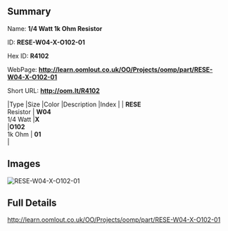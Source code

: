 

## Summary
 
Name: __1/4 Watt 1k Ohm Resistor__

ID: __RESE-W04-X-O102-01__

Hex ID: __R4102__

WebPage: __http://learn.oomlout.co.uk/OO/Projects/oomp/part/RESE-W04-X-O102-01__

Short URL: __http://oom.lt/R4102__


|Type   |Size   |Color   |Description   |Index   |
| __RESE__ <br>Resistor  | __W04__<br>1/4 Watt   |__X__<br>    |__O102__<br>1k Ohm    | __01__<br>  |


## Images
![RESE-W04-X-O102-01](http://oomlout.com/oomp-gen/parts/RESE-W04-X-O102-01/RESE-W04-X-O102-01_420.jpg)

## Full Details

 http://learn.oomlout.co.uk/OO/Projects/oomp/part/RESE-W04-X-O102-01

